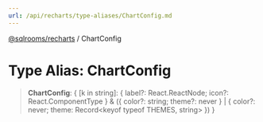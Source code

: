 ```yaml
---
url: /api/recharts/type-aliases/ChartConfig.md
---
```

[@sqlrooms/recharts](../index.md) / ChartConfig

# Type Alias: ChartConfig

> **ChartConfig**: { \[k in string]: { label?: React.ReactNode; icon?: React.ComponentType } & ({ color?: string; theme?: never } | { color?: never; theme: Record\<keyof typeof THEMES, string> }) }
